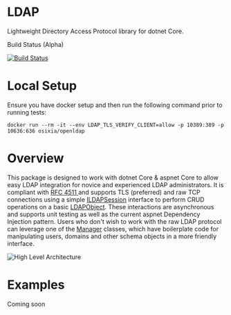 # LDAP

Lightweight Directory Access Protocol library for dotnet Core.

Build Status (Alpha)

[![Build Status](https://travis-ci.org/telefrek/ldap.svg?branch=alpha)](https://travis-ci.org/telefrek/ldap)

# Local Setup

Ensure you have docker setup and then run the following command prior to running tests:

```docker run --rm -it --env LDAP_TLS_VERIFY_CLIENT=allow -p 10389:389 -p 10636:636 osixia/openldap```

# Overview

This package is designed to work with dotnet Core & aspnet Core to allow easy LDAP integration for novice and experienced LDAP administrators.  It is compliant with [RFC 4511 ](docs/rfc4511.txt "RFC Text") and supports TLS (preferred) and raw TCP connections using a simple [ILDAPSession](LDAP/ILDAPSession.cs) interface to perform CRUD operations on a basic [LDAPObject](LDAP/LDAPObject.cs).  These interactions are asynchronous and supports unit testing as well as the current aspnet Dependency Injection pattern.  Users who don't wish to work with the raw LDAP protocol can leverage one of the [Manager](LDAP/Managers/README.md) classes, which have boilerplate code for manipulating users, domains and other schema objects in a more friendly interface.

![High Level Architecture](docs/sdk_layout.png "High Level Architecture")

# Examples

Coming soon